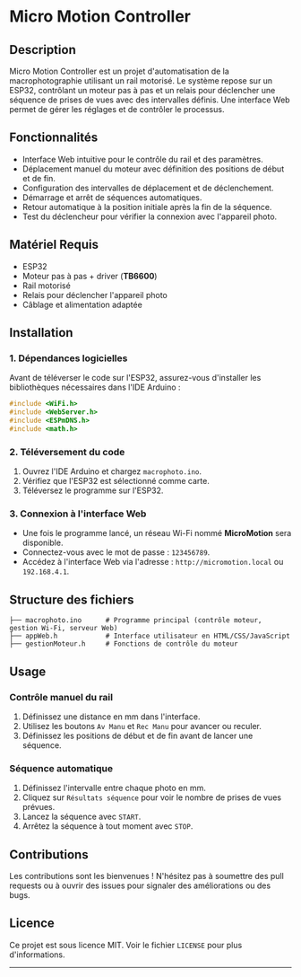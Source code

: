 # Micro Motion Controller

## Description
Micro Motion Controller est un projet d'automatisation de la macrophotographie utilisant un rail motorisé. Le système repose sur un ESP32, contrôlant un moteur pas à pas et un relais pour déclencher une séquence de prises de vues avec des intervalles définis. Une interface Web permet de gérer les réglages et de contrôler le processus.

## Fonctionnalités
- Interface Web intuitive pour le contrôle du rail et des paramètres.
- Déplacement manuel du moteur avec définition des positions de début et de fin.
- Configuration des intervalles de déplacement et de déclenchement.
- Démarrage et arrêt de séquences automatiques.
- Retour automatique à la position initiale après la fin de la séquence.
- Test du déclencheur pour vérifier la connexion avec l'appareil photo.

## Matériel Requis
- ESP32
- Moteur pas à pas + driver (**TB6600**)
- Rail motorisé
- Relais pour déclencher l'appareil photo
- Câblage et alimentation adaptée

## Installation
### 1. Dépendances logicielles
Avant de téléverser le code sur l'ESP32, assurez-vous d'installer les bibliothèques nécessaires dans l'IDE Arduino :
```cpp
#include <WiFi.h>
#include <WebServer.h>
#include <ESPmDNS.h>
#include <math.h>
```
### 2. Téléversement du code
1. Ouvrez l'IDE Arduino et chargez `macrophoto.ino`.
2. Vérifiez que l'ESP32 est sélectionné comme carte.
3. Téléversez le programme sur l'ESP32.

### 3. Connexion à l'interface Web
- Une fois le programme lancé, un réseau Wi-Fi nommé **MicroMotion** sera disponible.
- Connectez-vous avec le mot de passe : `123456789`.
- Accédez à l'interface Web via l'adresse : `http://micromotion.local` ou `192.168.4.1`.

## Structure des fichiers
```
├── macrophoto.ino      # Programme principal (contrôle moteur, gestion Wi-Fi, serveur Web)
├── appWeb.h            # Interface utilisateur en HTML/CSS/JavaScript
├── gestionMoteur.h     # Fonctions de contrôle du moteur
```

## Usage
### Contrôle manuel du rail
1. Définissez une distance en mm dans l'interface.
2. Utilisez les boutons `Av Manu` et `Rec Manu` pour avancer ou reculer.
3. Définissez les positions de début et de fin avant de lancer une séquence.

### Séquence automatique
1. Définissez l'intervalle entre chaque photo en mm.
2. Cliquez sur `Résultats séquence` pour voir le nombre de prises de vues prévues.
3. Lancez la séquence avec `START`.
4. Arrêtez la séquence à tout moment avec `STOP`.

## Contributions
Les contributions sont les bienvenues ! N'hésitez pas à soumettre des pull requests ou à ouvrir des issues pour signaler des améliorations ou des bugs.

## Licence
Ce projet est sous licence MIT. Voir le fichier `LICENSE` pour plus d'informations.

---
